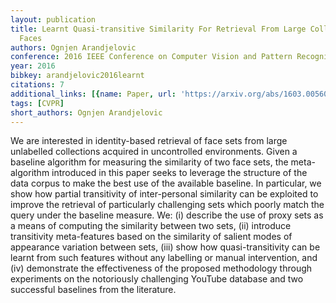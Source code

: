 ```yaml
---
layout: publication
title: Learnt Quasi-transitive Similarity For Retrieval From Large Collections Of
  Faces
authors: Ognjen Arandjelovic
conference: 2016 IEEE Conference on Computer Vision and Pattern Recognition (CVPR)
year: 2016
bibkey: arandjelovic2016learnt
citations: 7
additional_links: [{name: Paper, url: 'https://arxiv.org/abs/1603.00560'}]
tags: [CVPR]
short_authors: Ognjen Arandjelovic
---
```

We are interested in identity-based retrieval of face sets from large
unlabelled collections acquired in uncontrolled environments. Given a baseline
algorithm for measuring the similarity of two face sets, the meta-algorithm
introduced in this paper seeks to leverage the structure of the data corpus to
make the best use of the available baseline. In particular, we show how partial
transitivity of inter-personal similarity can be exploited to improve the
retrieval of particularly challenging sets which poorly match the query under
the baseline measure. We: (i) describe the use of proxy sets as a means of
computing the similarity between two sets, (ii) introduce transitivity
meta-features based on the similarity of salient modes of appearance variation
between sets, (iii) show how quasi-transitivity can be learnt from such
features without any labelling or manual intervention, and (iv) demonstrate the
effectiveness of the proposed methodology through experiments on the
notoriously challenging YouTube database and two successful baselines from the
literature.